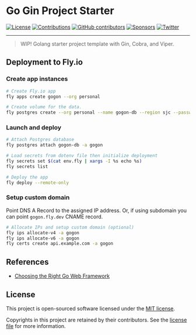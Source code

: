 # Go Gin Project Starter

[![License](https://img.shields.io/github/license/riipandi/gogon?style=flat-square)](https://github.com/riipandi/gogon/blob/master/LICENSE)
[![Contributions](https://img.shields.io/badge/Contributions-welcome-blue.svg?style=flat-square)](./CODE_OF_CONDUCT.md)
[![GitHub contributors](https://img.shields.io/github/contributors/riipandi/gogon?style=flat-square)](https://github.com/riipandi/gogon/graphs/contributors)
[![Sponsors](https://img.shields.io/static/v1?color=26B643&label=Sponsor&message=%E2%9D%A4&logo=GitHub&style=flat-square)](https://github.com/sponsors/riipandi)
[![Twitter](https://img.shields.io/twitter/follow/riipandi?style=social)](https://twitter.com/riipandi)

---

> WIP! Golang starter project template with Gin, Cobra, and Viper.

## Deployment to Fly.io

### Create app instances

```sh
# Create Fly.io app
fly apps create gogon --org personal

# Create volume for the data.
fly postgres create --org personal --name gogon-db --region sjc --password $(openssl rand -hex 8)
```

### Launch and deploy

```sh
# Attach Postgres database
fly postgres attach gogon-db -a gogon

# Load secrets from dotenv file then initialize deployment
fly secrets set $(cat env.fly | xargs -I %s echo %s)
fly secrets list

# Deploy the app
fly deploy --remote-only
```

### Setup custom domain

Point DNS A Record to the assigned IP address.
Or, if using subdomain you can point `gogon.fly.dev` CNAME record.

```sh
# Allocate IPs and setup custom domain (optional)
fly ips allocate-v4 -a gogon
fly ips allocate-v6 -a gogon
fly certs create api.example.com -a gogon
```

## References

-   [Choosing the Right Go Web Framework](https://brunoscheufler.com/blog/2019-04-26-choosing-the-right-go-web-framework)

## License

This project is open-sourced software licensed under the [MIT license](https://aris.mit-license.org).

Copyrights in this project are retained by their contributors.
See the [license file](./LICENSE) for more information.
